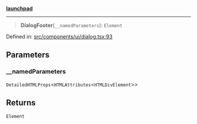 [**launchpad**](index.md)

***

> **DialogFooter**(`__namedParameters`): `Element`

Defined in: [src/components/ui/dialog.tsx:93](https://github.com/victorbratov/launchpad/blob/35b0965dd86b05a55a9206d809917613bd599c25/src/components/ui/dialog.tsx#L93)

## Parameters

### \_\_namedParameters

`DetailedHTMLProps`\<`HTMLAttributes`\<`HTMLDivElement`\>\>

## Returns

`Element`
